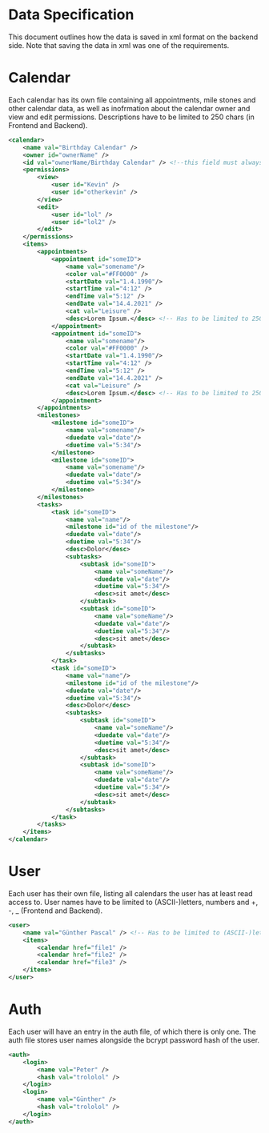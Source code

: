 # Data Specification

This document outlines how the data is saved in xml format on the backend side. Note that saving the data in xml was one of the requirements. 

# Calendar 

Each calendar has its own file containing all appointments, mile stones and other calendar data, as well as inofrmation about the calendar owner and view and edit permissions.
Descriptions have to be limited to 250 chars (in Frontend and Backend). 

```xml
<calendar>
    <name val="Birthday Calendar" />
    <owner id="ownerName" />
    <id val="ownerName/Birthday Calendar" /> <!--this field must always be formed like this and it must be unique -> calendar name must be unique to user-->
    <permissions>
        <view>
            <user id="Kevin" />
            <user id="otherkevin" />
        </view>
        <edit>
            <user id="lol" />
            <user id="lol2" />
        </edit>
    </permissions>
    <items>
        <appointments>
            <appointment id="someID">
                <name val="somename"/>
                <color val="#FF0000" />
                <startDate val="1.4.1990"/>
                <startTime val="4:12" />
                <endTime val="5:12" />
                <endDate val="14.4.2021" />
                <cat val="Leisure" />
                <desc>Lorem Ipsum.</desc> <!-- Has to be limited to 250 chars (in Frontend and Backend) -->
            </appointment>
            <appointment id="someID">
                <name val="somename"/>
                <color val="#FF0000" />
                <startDate val="1.4.1990"/>
                <startTime val="4:12" />
                <endTime val="5:12" />
                <endDate val="14.4.2021" />
                <cat val="Leisure" />
                <desc>Lorem Ipsum.</desc> <!-- Has to be limited to 250 chars (in Frontend and Backend) -->
            </appointment>
        </appointments>
        <milestones>
            <milestone id="someID">
                <name val="somename"/>
                <duedate val="date"/>
                <duetime val="5:34"/>
            </milestone>
            <milestone id="someID">
                <name val="somename"/>
                <duedate val="date"/>
                <duetime val="5:34"/>
            </milestone>
        </milestones>
        <tasks>
            <task id="someID">
                <name val="name"/>
                <milestone id="id of the milestone"/>
                <duedate val="date"/>
                <duetime val="5:34"/>
                <desc>Dolor</desc>
                <subtasks>
                    <subtask id="someID">
                        <name val="someName"/>
                        <duedate val="date"/>
                        <duetime val="5:34"/>
                        <desc>sit amet</desc>
                    </subtask>
                    <subtask id="someID">
                        <name val="someName"/>
                        <duedate val="date"/>
                        <duetime val="5:34"/>
                        <desc>sit amet</desc>
                    </subtask>
                </subtasks>
            </task>
            <task id="someID">
                <name val="name"/>
                <milestone id="id of the milestone"/>
                <duedate val="date"/>
                <duetime val="5:34"/>
                <desc>Dolor</desc>
                <subtasks>
                    <subtask id="someID">
                        <name val="someName"/>
                        <duedate val="date"/>
                        <duetime val="5:34"/>
                        <desc>sit amet</desc>
                    </subtask>
                    <subtask id="someID">
                        <name val="someName"/>
                        <duedate val="date"/>
                        <duetime val="5:34"/>
                        <desc>sit amet</desc>
                    </subtask>
                </subtasks>
            </task>
        </tasks>
    </items>
</calendar>
```

# User 

Each user has their own file, listing all calendars the user has at least read access to. 
User names have to be limited to (ASCII-)letters, numbers and +, -, _ (Frontend and Backend).

```xml
<user>
    <name val="Günther Pascal" /> <!-- Has to be limited to (ASCII-)letters, numbers and +, -, _ (FE and BE)-->
    <items>
        <calendar href="file1" />
        <calendar href="file2" />
        <calendar href="file3" />
    </items>
</user>
```

# Auth 

Each user will have an entry in the auth file, of which there is only one. The auth file stores user names alongside the bcrypt password hash of the user. 

```xml
<auth>
    <login>
        <name val="Peter" />
        <hash val="trololol" />
    </login>
    <login>
        <name val="Günther" />
        <hash val="trololol" />
    </login>
</auth>
```

